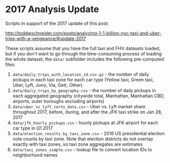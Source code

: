# 2017 Analysis Update

Scripts in support of the 2017 update of this post:

http://toddwschneider.com/posts/analyzing-1-1-billion-nyc-taxi-and-uber-trips-with-a-vengeance/#update-2017

These scripts assume that you have the full taxi and FHV datasets loaded, but if you don't want to go through the time-consuming process of loading the whole dataset, the `data/` subfolder includes the following pre-computed files:

1. `data/daily_trips_with_location_id.csv.gz` - the number of daily pickups in each taxi zone for each car type (Yellow taxi, Green taxi, Uber, Lyft, Juno, Via, Gett, Other)
2. `data/daily_trips_by_geography.csv` - the number of daily pickups in each aggregated geography (citywide total, Manhattan, Manhattan CBD, airports, outer boroughs excluding airports)
3. `data/uber_vs_lyft_carto_data.csv` - Uber vs. Lyft market share throughout 2017, before, during, and after the JFK taxi strike on Jan 28, 2017
4. `data/jfk_hourly_pickups.csv` - hourly pickups at JFK airport for each car type in Q1 2017
5. `data/election_results_by_taxi_zone.csv` - 2016 US presidential election vote counts by taxi zone. Note that election districts do not overlap exactly with taxi zones, so taxi zone aggregates are estimates
6. `data/taxi_zones_simple.csv` - lookup file to convert location IDs to neighborhood names
